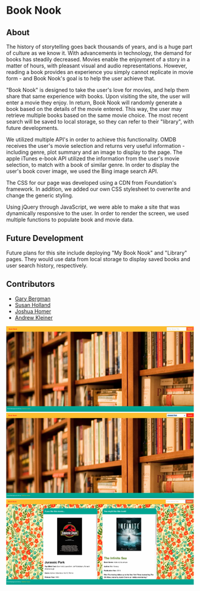 # Book Nook

## About 

The history of storytelling goes back thousands of years, and is a huge part of culture as we know it. With advancements in technology, the demand for books has steadily decreased. Movies enable the enjoyment of a story in a matter of hours, with pleasant visual and audio representations. However, reading a book provides an experience you simply cannot replicate in movie form - and Book Nook's goal is to help the user achieve that.

"Book Nook" is designed to take the user's love for movies, and help them share that same experience with books. Upon visiting the site, the user will enter a movie they enjoy. In return, Book Nook will randomly generate a book based on the details of the movie entered. This way, the user may retrieve multiple books based on the same movie choice. The most recent search will be saved to local storage, so they can refer to their "library", with future developments.

We utilized multiple API's in order to achieve this functionality. OMDB receives the user's movie selection and returns very useful information - including genre, plot summary and an image to display to the page. The apple iTunes e-book API utilized the information from the user's movie selection, to match with a book of similar genre. In order to display the user's book cover image, we used the Bing image search API. 

The CSS for our page was developed using a CDN from Foundation's framework. In addition, we added our own CSS stylesheet to overwrite and change the generic styling. 

Using jQuery through JavaScript, we were able to make a site that was dynamically responsive to the user. In order to render the screen, we used multiple functions to populate book and movie data.

## Future Development

Future plans for this site include deploying "My Book Nook" and "Library" pages. They would use data from local storage to display saved books and user search history, respectively. 

## Contributors

* [Gary Bergman](https://github.com/Gary-Bergman)
* [Susan Holland](https://github.com/SEGH)
* [Joshua Homer](https://github.com/Jchomer90)
* [Andrew Kleiner](https://github.com/akleiner26)

<img src="./Assets/screenShots/screenShot1.jpeg" alt="homepage" width="700">
<img src="./Assets/screenShots/screenShot2.jpeg" alt="search" width="700">
<img src="./Assets/screenShots/screenShot3.jpeg" alt="results" width="700">

